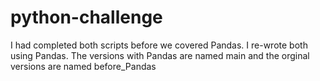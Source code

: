 # python-challenge

I had completed both scripts before we covered Pandas. I re-wrote both using Pandas. The versions with Pandas are named main and the orginal versions are named before_Pandas
